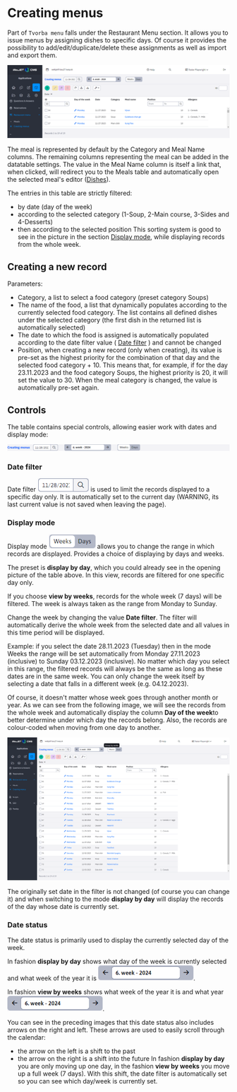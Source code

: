 # Creating menus

Part of `Tvorba menu` falls under the Restaurant Menu section. It allows you to issue menus by assigning dishes to specific days. Of course it provides the possibility to add/edit/duplicate/delete these assignments as well as import and export them.

![](menu-data-table.png)

The meal is represented by default by the Category and Meal Name columns. The remaining columns representing the meal can be added in the datatable settings. The value in the Meal Name column is itself a link that, when clicked, will redirect you to the Meals table and automatically open the selected meal's editor ([Dishes](./meals.md)).

The entries in this table are strictly filtered:
- by date (day of the week)
- according to the selected category (1-Soup, 2-Main course, 3-Sides and 4-Desserts)
- then according to the selected position
This sorting system is good to see in the picture in the section [Display mode](#mód-zobrazenia), while displaying records from the whole week.

## Creating a new record

Parameters:
- Category, a list to select a food category (preset category Soups)
- The name of the food, a list that dynamically populates according to the currently selected food category. The list contains all defined dishes under the selected category (the first dish in the returned list is automatically selected)
- The date to which the food is assigned is automatically populated according to the date filter value ( [Date filter](#dátumový-filter) ) and cannot be changed
- Position, when creating a new record (only when creating), its value is pre-set as the highest priority for the combination of that day and the selected food category + 10. This means that, for example, if for the day 23.11.2023 and the food category Soups, the highest priority is 20, it will set the value to 30. When the meal category is changed, the value is automatically pre-set again.

## Controls

The table contains special controls, allowing easier work with dates and display mode:

![](menu-external-filter.png)

### Date filter

Date filter ![](menu-external-filter-date.png ":no-zoom") is used to limit the records displayed to a specific day only. It is automatically set to the current day (WARNING, its last current value is not saved when leaving the page).

### Display mode

Display mode ![](menu-external-filter-type.png ":no-zoom") allows you to change the range in which records are displayed. Provides a choice of displaying by days and weeks.

The preset is **display by day**, which you could already see in the opening picture of the table above. In this view, records are filtered for one specific day only.

If you choose **view by weeks**, records for the whole week (7 days) will be filtered. The week is always taken as the range from Monday to Sunday.

Change the week by changing the value **Date filter**. The filter will automatically derive the whole week from the selected date and all values in this time period will be displayed.

Example: if you select the date 28.11.2023 (Tuesday) then in the mode Weeks the range will be set automatically from Monday 27.11.2023 (inclusive) to Sunday 03.12.2023 (inclusive). No matter which day you select in this range, the filtered records will always be the same as long as these dates are in the same week. You can only change the week itself by selecting a date that falls in a different week (e.g. 04.12.2023).

Of course, it doesn't matter whose week goes through another month or year. As we can see from the following image, we will see the records from the whole week and automatically display the column **Day of the week**to better determine under which day the records belong. Also, the records are colour-coded when moving from one day to another.

![](menu-data-table-weeks.png)

The originally set date in the filter is not changed (of course you can change it) and when switching to the mode **display by day** will display the records of the day whose date is currently set.

### Date status

The date status is primarily used to display the currently selected day of the week.

In fashion **display by day** shows what day of the week is currently selected and what week of the year it is ![](menu-external-filter-status-a.png ":no-zoom").

In fashion **view by weeks** shows what week of the year it is and what year ![](menu-external-filter-status-b.png ":no-zoom").

You can see in the preceding images that this date status also includes arrows on the right and left. These arrows are used to easily scroll through the calendar:
- the arrow on the left is a shift to the past
- the arrow on the right is a shift into the future
In fashion **display by day** you are only moving up one day, in the fashion **view by weeks** you move up a full week (7 days). With this shift, the date filter is automatically set so you can see which day/week is currently set.
